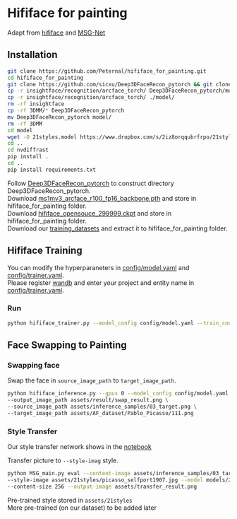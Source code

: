 # Hififace for painting

Adapt from [hififace](https://github.com/mindslab-ai/hififace) and [MSG-Net](https://github.com/zhanghang1989/PyTorch-Multi-Style-Transfer)

## Installation
```bash
git clone https://github.com/Peternal/hififace_for_painting.git
cd hififace_for_painting
git clone https://github.com/sicxu/Deep3DFaceRecon_pytorch && git clone https://github.com/NVlabs/nvdiffrast && git clone https://github.com/deepinsight/insightface.git
cp -r insightface/recognition/arcface_torch/ Deep3DFaceRecon_pytorch/models/
cp -r insightface/recognition/arcface_torch/ ./model/
rm -rf insightface
cp -rf 3DMM/* Deep3DFaceRecon_pytorch
mv Deep3DFaceRecon_pytorch model/
rm -rf 3DMM
cd model
wget -O 21styles.model https://www.dropbox.com/s/2iz8orqqubrfrpo/21styles.model?dl=1
cd ..
cd nvdiffrast
pip install .
cd ..
pip install requirements.txt
```
Follow [Deep3DFaceRecon_pytorch](https://github.com/sicxu/Deep3DFaceRecon_pytorch) to construct directory Deep3DFaceRecon_pytorch.\
Download [ms1mv3_arcface_r100_fp16_backbone.pth](https://1drv.ms/u/s!AswpsDO2toNKq0lWY69vN58GR6mw?e=p9Ov5d) and store in hififace_for_painting folder.\
Download [hififace_opensouce_299999.ckpt](https://drive.google.com/file/d/1tZitaNRDaIDK1MPOaQJJn5CivnEIKMnB/view?usp=sharing) and store in hififace_for_painting folder.\
Download our [training_datasets](https://drive.google.com/file/d/1hPqQppICS6t3PF2ftTeRdkJFXxIeE4N9/view?usp=sharing) and extract it to hififace_for_painting folder.


## Hififace Training
You can modify the hyperparaneters in [config/model.yaml](config/model.yaml) and [config/trainer.yaml](config/trainer.yaml).\
Please register [wandb](https://wandb.ai/site) and enter your project and entity name in [config/trainer.yaml](config/trainer.yaml).

### Run
```bash
python hififace_trainer.py --model_config config/model.yaml --train_config config/trainer.yaml -n hififace
```

## Face Swapping to Painting
### Swapping face
Swap the face in `source_image_path` to `target_image_path`.
```bash
python hififace_inference.py --gpus 0 --model_config config/model.yaml --model_checkpoint_path hififace_opensouce_299999.ckpt \
--output_image_path assets/result/swap_result.png \
--source_image_path assets/inference_samples/03_target.png \
--target_image_path assets/AF_dataset/Pablo_Picasso/111.png
```

### Style Transfer

Our style transfer network shows in the [notebook](style_tranfer.ipynb)

Transfer picture to `--style-imag` style.
```bash
python MSG_main.py eval --content-image assets/inference_samples/03_target.png \ 
--style-image assets/21styles/picasso_selfport1907.jpg --model models/21styles.model \ 
--content-size 256 --output-image assets/transfer_result.png
```
Pre-trained style stored in `assets/21styles` \
More pre-trained (on our dataset) to be added later

